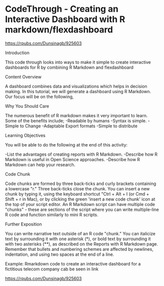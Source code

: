 # CodeThrough - Creating an Interactive Dashboard with R markdown/flexdashboard

https://rpubs.com/Dunsinagb/925603

Introduction

This code through looks into ways to make it simple to create interactive dashboards for R by combining R Markdown and flexdashboard

Content Overview

 A dashboard combines data and visualizations which helps in decision making. In this tutorial, we will generate a dashboard using R Markdown.  Our focus will be on the following,

Why You Should Care

The numerous benefit of R markdown makes it very important to learn. Some of the benefits include;
-Readable by humans
-Syntax is simple.
-Simple to Change
-Adaptable Export formats
-Simple to distribute

Learning Objectives

You will be able to do the following at the end of this activity:

-List the advantages of creating reports with R Markdown.
-Describe how R Markdown is useful in Open Science approaches.
-Describe how R Markdown can help your research.

Code Chunk

Code chunks are formed by three back-ticks and curly brackets containing a lowercase "r." Three back-ticks close the chunk. You can insert a new chunk by typing it, using the keyboard shortcut "Ctrl + Alt + I (or Cmd + Shift + r in Mac), or by clicking the green 'insert a new code chunk' icon at the top of your script editor.
An R Markdown script can have multiple code "chunks" - these are sections of the script where you can write multiple-line R code and function similarly to mini R scripts.

Further Exposition

You can write narrative text outside of an R code "chunk." You can italicize text by surrounding it with one asterisk (*), or bold text by surrounding it with two asterisks (**), as described on the Reports with R Markdown page. Remember that bullets and numbering schemes are affected by newlines, indentation, and using two spaces at the end of a line.

Example: Rmarkdown code to create an interactive dashboard for a fictitious telecom company cab be seen in link 

https://rpubs.com/Dunsinagb/925603
